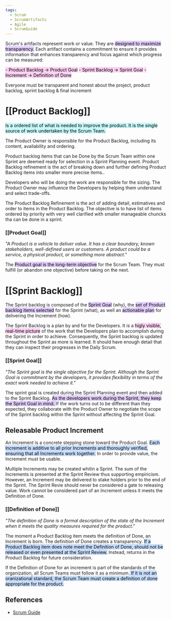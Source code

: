 ```yaml
---
tags:
  - Scrum
  - ScrumArtifacts
  - Agile
  - ScrumGuide
---
```

Scrum's artifacts represent work or value. They are <mark style="background: #D2B3FFA6;">designed to maximize transparency.</mark> Each artifact contains a commitment to ensure it provides information that enhances transparency and focus against which progress can be measured:

<mark style="background: #FFB8EBA6;">- Product Backlog -> Product Goal</mark>
<mark style="background: #FFB8EBA6;">- Sprint Backlog -> Sprint Goal</mark>
<mark style="background: #FFB8EBA6;">- Increment -> Definition of Done</mark>

Everyone must be transparent and honest about the project, product backlog, sprint backlog & final increment

# [[Product Backlog]]
<mark style="background: #ABF7F7A6;">Is a ordered list of what is needed to improve the product. It is the single source of work undertaken by the Scrum Team.</mark>

The Product Owner is responsible for the Product Backlog, including its content, availability and ordering.

Product backlog items that can be Done by the Scrum Team within one Sprint are deemed ready for selection in a Sprint Planning event. Product Backlog refinement is the act of breaking down and further defining Product Backlog items into smaller more precise items..

Developers who will be doing the work are responsible for the sizing. The Product Owner may influence the Developers by helping them understand and select trade-offs.

The Product Backlog Refinement is the act of adding detail, estimatives and order to items in the Product Backlog. The objective is to have list of items ordered by priority with very well clarified with smaller manageable chuncks tha can be done in a sprint.

### [[Product Goal]]
_"A Product is a vehicle to deliver value. It has a clear boundary, known stakeholders, well-defined users or customers. A product could be a service, a physical product, or something more abstract."_

The <mark style="background: #D2B3FFA6;">Product goal is the long-term objective</mark> for the Scrum Team. They must fulfill (or abandon one objective) before taking on the next.

# [[Sprint Backlog]]
The Sprint backlog is composed of the <mark style="background: #D2B3FFA6;">Sprint Goal</mark> (why), the <mark style="background: #D2B3FFA6;">set of Product backlog items selected</mark> for the Sprint (what), as well an <mark style="background: #D2B3FFA6;">actionable plan</mark> for delivering the Increment (how).

The Sprint Backlog is a plan by and for the Developers. It is a <mark style="background: #FFB8EBA6;">higly visible, real-time picture</mark> of the work that the Developers plan to accomplish during the Sprint in order to achieve. Consequently, the Sprint backlog is updated throughout the Sprint as more is learned. It should have enough detail that they can inspect their progresses in the Daily Scrum.

### [[Sprint Goal]]
_"The Sprint goal is the single objective for the Sprint. Although the Sprint Goal is commitment by the developers, it provides flexibility in terms of the exact work needed to achieve it."_

The sprint goal is created during the Sprint Planning event and then added to the Sprint Backlog. <mark style="background: #D2B3FFA6;">As the developers work during the Sprint, they keep the Sprint Goal in mind.
</mark> If the work turns out to be different than they expected, they collaborate with the Product Owner to negotiate the scope of the Sprint backlog within the Sprint without affecting the Sprint Goal.
<h2>Releasable Product Increment</h2>
An Increment is a concrete stepping stone toward the Product Goal. <mark style="background: #ADCCFFA6;">Each Increment is additive to all prior Increments and thoroughly verified, ensuring that all Increments work together.</mark> In order to provide value, the Increment must be usable.

Multiple Increments may be created whitin a Sprint. The sum of the Increments is presented at the Sprint Review thus supporting empiricism. However, an Increment may be delivered to stake holders prior to the end of the Sprint. The Sprint Revie should never be considered a gate to releasing value. Work cannot be considered part of an Increment unless it meets the Definition of Done.

### [[Definition of Done]]
_"The definition of Done is a formal description of the state of the Increment when it meets the quality measures required for the product."_

The moment a Product Backlog item meets the definition of Done, an Increment is born. The definition of Done creates a transparency. <mark style="background: #ADCCFFA6;">If a Product Backlog item does note meet the Definition of Done, should not be released or even presented at the Sprint Review.</mark> Instead, returns in the Product Backlog for future consideration.

If the Definition of Done for an increment is part of the standards of the organization, all Scrum Teams must follow it as a minimum.<mark style="background: #ADCCFFA6;"> If it is not an oranizational standard, the Scrum Team must create a definition of done appropriate for the product.</mark>

## References
- [Scrum Guide](https://scrumguides.org/scrum-guide.html)